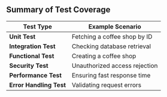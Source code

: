﻿## Summary of Test Coverage

| **Test Type**         | **Example Scenario**                      |
|-----------------------|------------------------------------------|
| **Unit Test**        | Fetching a coffee shop by ID             |
| **Integration Test** | Checking database retrieval              |
| **Functional Test**  | Creating a coffee shop                   |
| **Security Test**    | Unauthorized access rejection            |
| **Performance Test** | Ensuring fast response time              |
| **Error Handling Test** | Validating request errors            |

